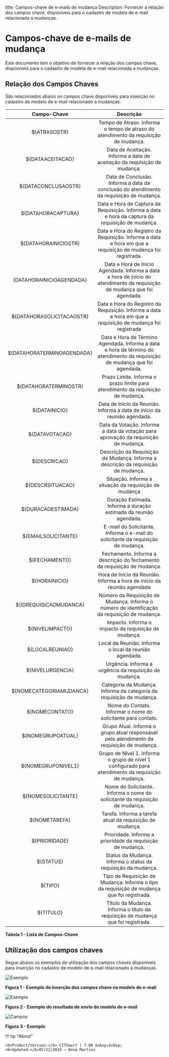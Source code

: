 title: Campos-chave de e-mails de mudança
Description: Fornecer a relação dos campos chave, disponíveis para o cadastro de modela de e-mail relacionada a mudanças.
# Campos-chave de e-mails de mudança

Este documento tem o objetivo de fornecer a relação dos campos chave, disponíveis para o cadastro de modela de e-mail relacionada 
a mudanças.

Relação dos Campos Chaves
----------------------------

São relacionados abaixo os campos chave disponíveis para inserção no cadastro de modelo de e-mail relacionado a mudanças:

|        Campo-Chave        |                                                  Descrição                                                  |
|:-------------------------:|:----------------------------------------------------------------------------------------------------------: |
|        ${ATRASOSTR}       |             Tempo de Atraso. Informa o tempo de atraso do atendimento da requisição de mudança.             |
|      ${DATAACEITACAO}     |                   Data de Aceitação. Informa a data de aceitação da requisição de mudança.                  |
|    ${DATACONCLUSAOSTR}    |           Data de Conclusão. Informa a data da conclusão do atendimento da requisição de mudança.           |
|     ${DATAHORACAPTURA}    |       Data e Hora de Captura da Requisição. Informa a data e hora da captura da requisição de mudança.      |
|    ${DATAHORAINICIOSTR}   | Data e Hora do Registro da Requisição. Informa a data e hora em que a requisição de mudança foi registrada. |
|  {DATAHORAINICIOAGENDADA} | Data e Hora de Início Agendada. Informa a data e hora de início do atendimento da requisição de mudança que foi agendada.|          
| ${DATAHORASOLICITACAOSTR} | Data e Hora do Registro da Requisição. Informa a data e hora em que a requisição de mudança foi registrada  |
| ${DATAHORATERMINOAGENDADA}| Data e Hora de Término Agendada. Informa a data e hora de término do atendimento da requisição de mudança que foi agendada.                       |
|  ${DATAHORATERMINOSTR}    | Prazo Limite. Informa o prazo limite para atendimento da requisição de mudança.                             |
|   ${DATAINICIO}           | Data de Início da Reunião. Informa a data de início da reunião agendada.                                    |
|    ${DATAVOTACAO}         | Data da Votação. Informa a data da votação para aprovação da requisição de mudança.                         |
|       ${DESCRICAO}        | Descrição da Requisição de Mudança. Informa a descrição da requisição de mudança.                           |
|       ${DESCRSITUACAO}    | Situação. Informa a situação da requisição de mudança                                                       |
|   ${DURACAOESTIMADA}      | Duração Estimada. Informa a duração estimada da reunião agendada.                                           |
|      ${EMAILSOLICITANTE}  | E-mail do Solicitante. Informa o e-mail do solicitante da requisição de mudança.                            |
|     ${FECHAMENTO}         |  	Fechamento. Informa a descrição do fechamento da requisição de mudança.                                   |
|     ${HORAINICIO}         |    Hora de Início da Reunião. Informa a hora de início da reunião agendada                                  |
|  ${IDREQUISICAOMUDANCA}   |    Número da Requisição de Mudança. Informa o número de identificação da requisição de mudança.             |
|       ${NIVELIMPACTO}     |     Impacto.   Informa o impacto da requisição de mudança.                                                  |
|     ${LOCALREUNIAO}       |     Local da Reunião. Informa o local da reunião agendada.                                                |
|     ${NIVELURGENCIA}      |     Urgência. Informa a urgência da requisição de mudança.                                                  |
| ${NOMECATEGORIAMUDANCA}   |      Categoria da Mudança. Informa da categoria da requisição de mudança.                                   |
|      ${NOMECONTATO}       |      Nome do Contato. Informar o nome do solicitante para contato.                                           |
|      ${NOMEGRUPOATUAL}    |      Grupo Atual. Informa o grupo atual responsável pelo atendimento da requisição de mudança.              |
|      ${NOMEGRUPONIVEL1}   |      Grupo de Nível 1. Informa o grupo de nível 1 configurado para atendimento da requisição de mudança.    |
|    ${NOMESOLICITANTE}     |    Nome do Solicitante. Informa o nome do solicitante da requisição de mudança.                             |
|       ${NOMETAREFA}       |     Tarefa. Informa a tarefa atual da requisição de mudança.                                                |
|      ${PRIORIDADE}        |    Prioridade. Informa a prioridade da requisição de mudança.                                               |
|       ${STATUS}           | Status da Mudança. Informa o status da requisição da mudança.                                               |
|       ${TIPO}             | Tipo de Requisição de Mudança. Informa o tipo da requisição de mudança que foi registrada.                  |
|       ${TITULO}           | Título da Mudança. Informa o título da requisição de mudança que foi registrada.                            |

**Tabela 1 - Lista de Campos-Chave**

Utilização dos campos chaves
------------------------------

Segue abaixo os exemplos de utilização dos campos chaves disponíveis para inserção no cadastro de modelo de e-mail relacionado
a mudanças.

![Exemplo](images/key-mud.img1.png)

**Figura 1 - Exemplo de inserção dos campos chave no modelo de e-mail**

![Exemplo](images/key-mud.img2.png)

**Figura 2 - Exemplo do resultado de envio do modelo de e-mail**

![Campos](images/key-mud.img3.png)

**Figura 3 - Exemplo**

!!! tip "About"

    <b>Product/Version:</b> CITSmart | 7.00 &nbsp;&nbsp;
    <b>Updated:</b>07/22/2019 – Anna Martins
